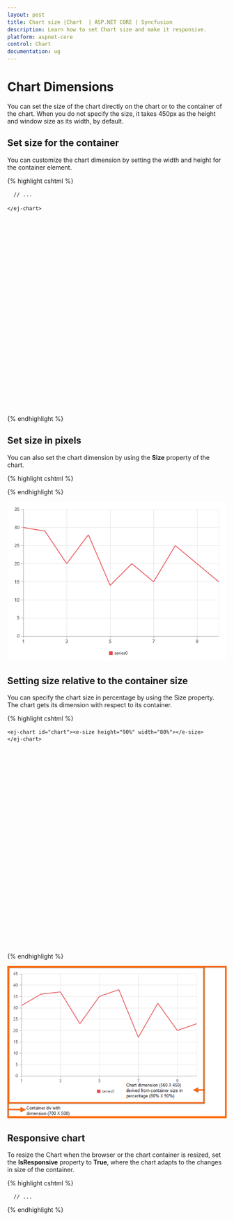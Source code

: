 ```yaml
---
layout: post
title: Chart size |Chart  | ASP.NET CORE | Syncfusion
description: Learn how to set Chart size and make it responsive. 
platform: aspnet-core
control: Chart
documentation: ug
---
```


# Chart Dimensions

You can set the size of the chart directly on the chart or to the container of the chart. When you do not specify the size, it takes 450px as the height and window size as its width, by default. 

## Set size for the container

You can customize the chart dimension by setting the width and height for the container element. 

{% highlight cshtml %}

  <div id="container" style="width:820px; height:500px;">
    <ej-chart id="chart" load="onchartload">
      
      // ...

    </ej-chart>
  </div>

{% endhighlight %}


## Set size in pixels

You can also set the chart dimension by using the **Size** property of the chart. 

{% highlight cshtml %}

<ej-chart id="chart"><e-size height="450" width="600"></e-size>
</ej-chart>

{% endhighlight %}

![](Chart-Dimensions_images/Chart-Dimensions_img1.png)


## Setting size relative to the container size

You can specify the chart size in percentage by using the Size property. The chart gets its dimension with respect to its container.

{% highlight cshtml %}

 <div id="container" style="width:700px; height:500px">
    
    <ej-chart id="chart"><e-size height="90%" width="80%"></e-size>
    </ej-chart>

  </div>

{% endhighlight %}

![](Chart-Dimensions_images/Chart-Dimensions_img2.png)


## Responsive chart

To resize the Chart when the browser or the chart container is resized, set the **IsResponsive** property to **True**, where the chart adapts to the changes in size of the container.

{% highlight cshtml %}

<ej-chart id="chart" is-responsive="true">
   
      // ...

</ej-chart>

{% endhighlight %}